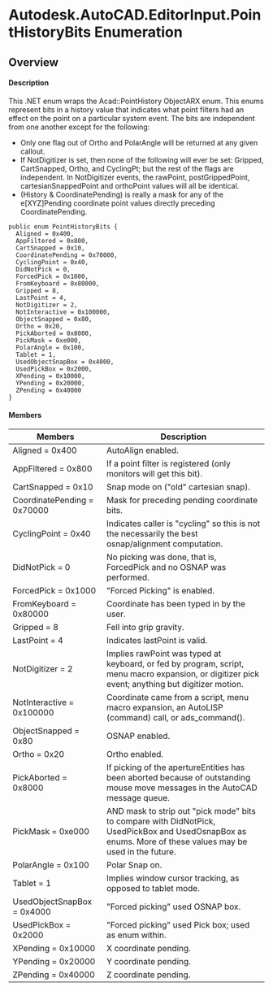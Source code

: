 # Autodesk.AutoCAD.EditorInput.PointHistoryBits Enumeration

## Overview

#### Description
This .NET enum wraps the Acad::PointHistory ObjectARX enum. 
This enums represent bits in a history value that indicates what point filters had an effect on the point on a particular system event. 
The bits are independent from one another except for the following: 
  * Only one flag out of Ortho and PolarAngle will be returned at any given callout.
  * If NotDigitizer is set, then none of the following will ever be set: Gripped, CartSnapped, Ortho, and CyclingPt; but the rest of the flags are independent. In NotDigitizer events, the rawPoint, postGrippedPoint, cartesianSnappedPoint and orthoPoint values will all be identical.
  * (History & CoordinatePending) is really a mask for any of the e[XYZ]Pending coordinate point values directly preceding CoordinatePending.

```text
public enum PointHistoryBits {
  Aligned = 0x400,
  AppFiltered = 0x800,
  CartSnapped = 0x10,
  CoordinatePending = 0x70000,
  CyclingPoint = 0x40,
  DidNotPick = 0,
  ForcedPick = 0x1000,
  FromKeyboard = 0x80000,
  Gripped = 8,
  LastPoint = 4,
  NotDigitizer = 2,
  NotInteractive = 0x100000,
  ObjectSnapped = 0x80,
  Ortho = 0x20,
  PickAborted = 0x8000,
  PickMask = 0xe000,
  PolarAngle = 0x100,
  Tablet = 1,
  UsedObjectSnapBox = 0x4000,
  UsedPickBox = 0x2000,
  XPending = 0x10000,
  YPending = 0x20000,
  ZPending = 0x40000
}
```

#### Members

| Members | Description |
| --- | --- |
| Aligned = 0x400 | AutoAlign enabled. |
| AppFiltered = 0x800 | If a point filter is registered (only monitors will get this bit). |
| CartSnapped = 0x10 | Snap mode on ("old" cartesian snap). |
| CoordinatePending = 0x70000 | Mask for preceding pending coordinate bits. |
| CyclingPoint = 0x40 | Indicates caller is "cycling" so this is not the necessarily the best osnap/alignment computation. |
| DidNotPick = 0 | No picking was done, that is, ForcedPick and no OSNAP was performed. |
| ForcedPick = 0x1000 | "Forced Picking" is enabled. |
| FromKeyboard = 0x80000 | Coordinate has been typed in by the user. |
| Gripped = 8 | Fell into grip gravity. |
| LastPoint = 4 | Indicates lastPoint is valid. |
| NotDigitizer = 2 | Implies rawPoint was typed at keyboard, or fed by program, script, menu macro expansion, or digitizer pick event; anything but digitizer motion. |
| NotInteractive = 0x100000 | Coordinate came from a script, menu macro expansion, an AutoLISP (command) call, or ads_command(). |
| ObjectSnapped = 0x80 | OSNAP enabled. |
| Ortho = 0x20 | Ortho enabled. |
| PickAborted = 0x8000 | If picking of the apertureEntities has been aborted because of outstanding mouse move messages in the AutoCAD message queue. |
| PickMask = 0xe000 | AND mask to strip out "pick mode" bits to compare with DidNotPick, UsedPickBox and UsedOsnapBox as enums. More of these values may be used in the future. |
| PolarAngle = 0x100 | Polar Snap on. |
| Tablet = 1 | Implies window cursor tracking, as opposed to tablet mode. |
| UsedObjectSnapBox = 0x4000 | "Forced picking" used OSNAP box. |
| UsedPickBox = 0x2000 | "Forced picking" used Pick box; used as enum within. |
| XPending = 0x10000 | X coordinate pending. |
| YPending = 0x20000 | Y coordinate pending. |
| ZPending = 0x40000 | Z coordinate pending. |